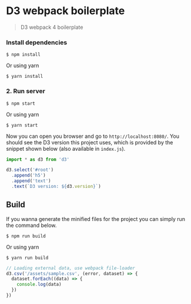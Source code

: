 # D3 webpack boilerplate

> D3 webpack 4 boilerplate

### Install dependencies
```
$ npm install
```
Or using yarn
```
$ yarn install
```

### 2. Run server
```
$ npm start
```
Or using yarn
```
$ yarn start
```

Now you can open you browser and go to `http://localhost:8080/`. You should see the D3 version this project uses, which is provided by the snippet shown below (also available in `index.js`).

```js
import * as d3 from 'd3'

d3.select('#root')
  .append('h5')
  .append('text')
  .text(`D3 version: ${d3.version}`)
```
## Build

If you wanna generate the minified files for the project you can simply run the command below.

```
$ npm run build
```
Or using yarn
```
$ yarn run build
```

```js
// Loading external data, use webpack file-loader
d3.csv('/assets/sample.csv', (error, dataset) => {
  dataset.forEach((data) => {
    console.log(data)
  })
})
```